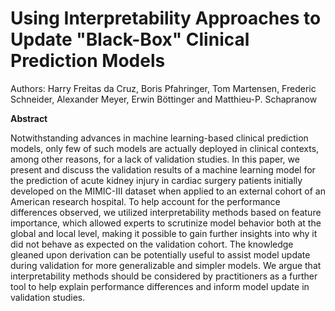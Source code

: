 # Using Interpretability Approaches to Update "Black-Box" Clinical Prediction Models
Authors: Harry Freitas da Cruz, Boris Pfahringer, Tom Martensen, Frederic Schneider, Alexander Meyer, Erwin Böttinger and Matthieu-P. Schapranow

**Abstract**

Notwithstanding advances in machine learning-based clinical prediction models, only few of such models are actually deployed in clinical contexts, among other reasons, for a lack of validation studies. In this paper, we present and discuss the validation results of a machine learning model for the prediction of acute kidney injury in cardiac surgery patients initially developed on the MIMIC-III dataset when applied to an external cohort of an American research hospital. To help account for the performance differences observed, we utilized interpretability methods based on feature importance, which allowed experts to scrutinize model behavior both at the global and local level, making it possible to gain further insights into why it did not behave as expected on the validation cohort. The knowledge gleaned upon derivation can be potentially useful to assist model update during validation for more generalizable and simpler models. We argue that interpretability methods should be considered by practitioners as a further tool to help explain performance differences and inform model update in validation studies.

